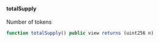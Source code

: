 #### totalSupply

Number of tokens

``` js
function totalSupply() public view returns (uint256 n)
```